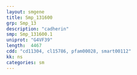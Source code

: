 ```yaml
---
layout: smgene
title: Smp_131600
grp: Smp_13
description: "cadherin"
smp: Smp_131600.1
uniprot: "G4VF39"
length:  4467
cdd: "cd11304, cl15786, pfam00028, smart00112"
kk: ns
categories: sm
---
```

